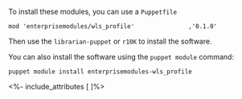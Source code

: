 To install these modules, you can use a `Puppetfile`

```
mod 'enterprisemodules/wls_profile'               ,'0.1.0'
```

Then use the `librarian-puppet` or `r10K` to install the software.

You can also install the software using the `puppet module`  command:

```
puppet module install enterprisemodules-wls_profile
```

<%- include_attributes [
]%>
